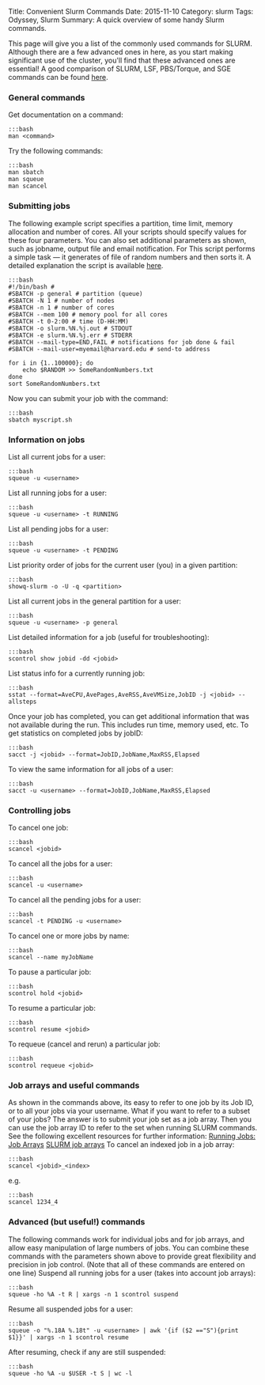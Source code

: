Title: Convenient Slurm Commands
Date: 2015-11-10
Category: slurm
Tags: Odyssey, Slurm
Summary: A quick overview of some handy Slurm commands.

This page will give you a list of the commonly used commands for SLURM. Although there are a few advanced ones in here, as you start making significant use of the cluster, you'll find that these advanced ones are essential! A good comparison of SLURM, LSF, PBS/Torque, and SGE commands can be found [here](http://slurm.schedmd.com/rosetta.pdf).

### General commands

Get documentation on a command:

    :::bash
    man <command>

Try the following commands:

    :::bash
    man sbatch 
    man squeue 
    man scancel

### Submitting jobs

The following example script specifies a partition, time limit, memory allocation and number of cores. All your scripts should specify values for these four parameters. You can also set additional parameters as shown, such as jobname, output file and email notification. For This script performs a simple task — it generates of file of random numbers and then sorts it. A detailed explanation the script is available [here](http://informatics.fas.harvard.edu/?page_id=804).

    :::bash
    #!/bin/bash # 
    #SBATCH -p general # partition (queue) 
    #SBATCH -N 1 # number of nodes 
    #SBATCH -n 1 # number of cores 
    #SBATCH --mem 100 # memory pool for all cores 
    #SBATCH -t 0-2:00 # time (D-HH:MM) 
    #SBATCH -o slurm.%N.%j.out # STDOUT 
    #SBATCH -e slurm.%N.%j.err # STDERR 
    #SBATCH --mail-type=END,FAIL # notifications for job done & fail 
    #SBATCH --mail-user=myemail@harvard.edu # send-to address   
    
    for i in {1..100000}; do 
        echo $RANDOM >> SomeRandomNumbers.txt 
    done   
    sort SomeRandomNumbers.txt

Now you can submit your job with the command:

    :::bash
    sbatch myscript.sh

### Information on jobs

List all current jobs for a user:

    :::bash
    squeue -u <username>

List all running jobs for a user:

    :::bash
    squeue -u <username> -t RUNNING

List all pending jobs for a user:

    :::bash
    squeue -u <username> -t PENDING

List priority order of jobs for the current user (you) in a given partition:

    :::bash
    showq-slurm -o -U -q <partition>

List all current jobs in the general partition for a user:

    :::bash
    squeue -u <username> -p general

List detailed information for a job (useful for troubleshooting):

    :::bash
    scontrol show jobid -dd <jobid>

List status info for a currently running job:

    :::bash
    sstat --format=AveCPU,AvePages,AveRSS,AveVMSize,JobID -j <jobid> --allsteps

Once your job has completed, you can get additional information that was not available during the run. This includes run time, memory used, etc. To get statistics on completed jobs by jobID:

    :::bash
    sacct -j <jobid> --format=JobID,JobName,MaxRSS,Elapsed

To view the same information for all jobs of a user:

    :::bash
    sacct -u <username> --format=JobID,JobName,MaxRSS,Elapsed

### Controlling jobs

To cancel one job:

    :::bash
    scancel <jobid>

To cancel all the jobs for a user:

    :::bash
    scancel -u <username>

To cancel all the pending jobs for a user:

    :::bash
    scancel -t PENDING -u <username>

To cancel one or more jobs by name:

    :::bash
    scancel --name myJobName

To pause a particular job:

    :::bash
    scontrol hold <jobid>

To resume a particular job:

    :::bash
    scontrol resume <jobid>

To requeue (cancel and rerun) a particular job:

    :::bash
    scontrol requeue <jobid>

### Job arrays and useful commands

As shown in the commands above, its easy to refer to one job by its Job ID, or to all your jobs via your username. What if you want to refer to a subset of your jobs? The answer is to submit your job set as a job array. Then you can use the job array ID to refer to the set when running SLURM commands. See the following excellent resources for further information: [Running Jobs: Job Arrays](https://rc.fas.harvard.edu/resources/running-jobs/#Job_arrays) [SLURM job arrays](http://slurm.schedmd.com/job_array.html) To cancel an indexed job in a job array:

    :::bash
    scancel <jobid>_<index>

e.g.

    :::bash
    scancel 1234_4

### Advanced (but useful!) commands

The following commands work for individual jobs and for job arrays, and allow easy manipulation of large numbers of jobs. You can combine these commands with the parameters shown above to provide great flexibility and precision in job control. (Note that all of these commands are entered on one line) Suspend all running jobs for a user (takes into account job arrays):

    :::bash
    squeue -ho %A -t R | xargs -n 1 scontrol suspend

Resume all suspended jobs for a user:

    :::bash
    squeue -o "%.18A %.18t" -u <username> | awk '{if ($2 =="S"){print $1}}' | xargs -n 1 scontrol resume

After resuming, check if any are still suspended:

    :::bash
    squeue -ho %A -u $USER -t S | wc -l